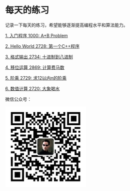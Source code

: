 # 每天的练习

记录一下每天的练习，希望能够逐渐提高编程水平和算法能力。

[1. 入门程序 1000: A+B Problem](https://github.com/Ienu/ExerciseEveryday/blob/master/Page/1000-1099/1000.md)

[2. Hello World 2728: 第一个C++程序](https://github.com/Ienu/ExerciseEveryday/blob/master/Page/2700-2799/2728.md)

[3. 格式输出 2734: 十进制到八进制](https://github.com/Ienu/ExerciseEveryday/blob/master/Page/2700-2799/2734.md)

[4. 移位运算 2869: 计算费马数](https://github.com/Ienu/ExerciseEveryday/blob/master/Page/2800-2899/2869.md)

[5. 阶乘 2729: 求12以内n的阶乘](https://github.com/Ienu/ExerciseEveryday/blob/master/Page/2700-2799/2729.md)

[6. 数值计算 2720: 大象喝水](https://github.com/Ienu/ExerciseEveryday/blob/master/Page/2700-2799/2720.md)

微信公众号：

![weixin](https://github.com/Ienu/ExerciseEveryday/blob/master/qr.jpg)
